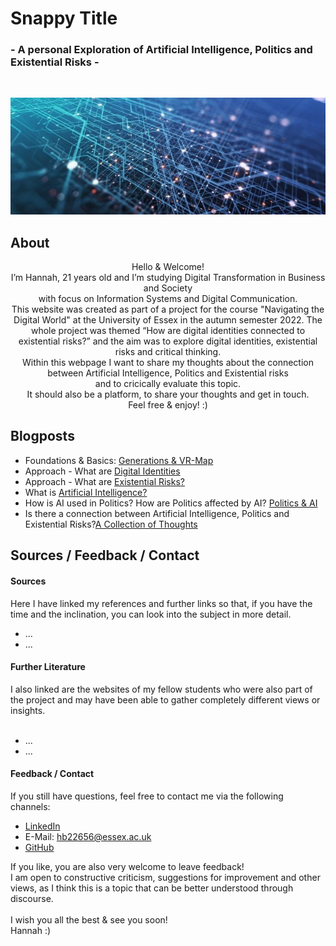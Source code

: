 # Snappy Title
###  - A personal Exploration of Artificial Intelligence, Politics and Existential Risks - 
<br>
<p align="center">
  <img src="assets/img/artificialintelligence.jpg">
</p>

## About
<p align="center">
Hello & Welcome! <br>
I’m Hannah, 21 years old and I’m studying Digital Transformation in Business and Society <br>
with focus on Information Systems and Digital Communication.<br>
This website was created as part of a project for the course "Navigating the Digital World" at the University of Essex in the autumn semester 2022. The whole project was themed “How are digital identities connected to existential risks?” and the aim was to explore digital identities, existential risks and critical thinking. <br>
Within this webpage I want to share my thoughts about the connection between Artificial Intelligence, Politics and Existential risks <br>
and to cricically evaluate this topic.<br>
It should also be a platform, to share your thoughts and get in touch.<br>
Feel free & enjoy! :)
</p>

## Blogposts
- Foundations & Basics: [Generations & VR-Map](/pages/basics.md)
- Approach - What are [Digital Identities](/pages/digital_identities.md) 
- Approach - What are [Existential Risks?](/pages/existential_risks.md)
- What is [Artificial Intelligence?](pages/definition_usage.md)  
- How is AI used in Politics? How are Politics affected by AI? [Politics & AI](/pages/ai_and_politics.md)
- Is there a connection between Artificial Intelligence, Politics and Existential Risks?[A Collection of Thoughts](/pages/connection.md)

## Sources / Feedback / Contact
#### Sources
Here I have linked my references and further links so that, if you have the time and the inclination, you can look into the subject in more detail. 
- ...
- ...
#### Further Literature
I also linked are the websites of my fellow students who were also part of the project and may have been able to gather completely different views or insights.
<br><br>
- ... 
- ...
#### Feedback / Contact
If you still have questions, feel free to contact me via the following channels:
-	[LinkedIn](https://www.linkedin.com/in/hannah-bittl-144974225)
-	E-Mail: hb22656@essex.ac.uk
-	[GitHub](https://github.com/2200082)

If you like, you are also very welcome to leave feedback! <br>
I am open to constructive criticism, suggestions for improvement and other views, as I think this is a topic that can be better understood through discourse.
<br><br>
I wish you all the best & see you soon! <br>
Hannah :)

